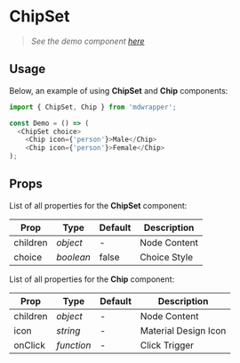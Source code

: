 # ChipSet

> _See the demo component [here](./ChipSet.jsx)_

## Usage

Below, an example of using **ChipSet** and **Chip** components:

```js
import { ChipSet, Chip } from 'mdwrapper';

const Demo = () => (
  <ChipSet choice>
    <Chip icon={'person'}>Male</Chip>
    <Chip icon={'person'}>Female</Chip>
);
```

## Props

List of all properties for the **ChipSet** component:

| **Prop** | **Type** | **Default** | **Description** |
|--|--|--|--|
| children | _object_ | - | Node Content |
| choice | _boolean_ | false | Choice Style |

List of all properties for the **Chip** component:

| **Prop** | **Type** | **Default** | **Description** |
|--|--|--|--|
| children | _object_ | - | Node Content |
| icon | _string_ | - | Material Design Icon |
| onClick | _function_ | - | Click Trigger |
